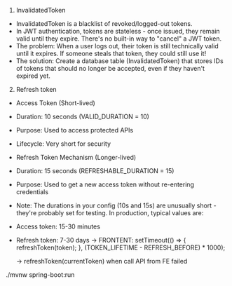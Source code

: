 1. InvalidatedToken

- InvalidatedToken is a blacklist of revoked/logged-out tokens.
- In JWT authentication, tokens are stateless - once issued, they remain valid until they expire. There's no built-in way to "cancel" a JWT token.
- The problem: When a user logs out, their token is still technically valid until it expires. If someone steals that token, they could still use it!
- The solution: Create a database table (InvalidatedToken) that stores IDs of tokens that should no longer be accepted, even if they haven't expired yet.

2. Refresh token

- Access Token (Short-lived)
- Duration: 10 seconds (VALID_DURATION = 10)
- Purpose: Used to access protected APIs
- Lifecycle: Very short for security
- Refresh Token Mechanism (Longer-lived)
- Duration: 15 seconds (REFRESHABLE_DURATION = 15)
- Purpose: Used to get a new access token without re-entering credentials

- Note: The durations in your config (10s and 15s) are unusually short - they're probably set for testing. In production, typical values are:
- Access token: 15-30 minutes
- Refresh token: 7-30 days
  -> FRONTENT: setTimeout(() => {
  refreshToken(token);
  }, (TOKEN_LIFETIME - REFRESH_BEFORE) \* 1000);

  -> refreshToken(currentToken) when call API from FE failed



./mvnw spring-boot:run
